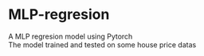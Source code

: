 # MLP-regresion
A MLP regresion model using Pytorch
<br>
The model trained and tested on some house price datas
